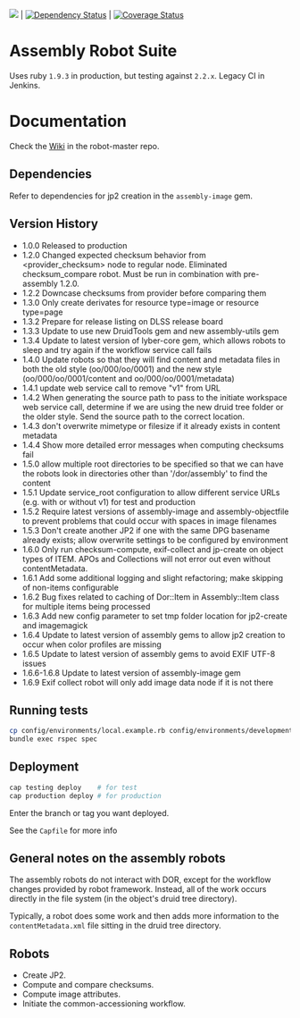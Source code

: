 [<img src="https://travis-ci.org/sul-dlss/assembly.png"/>](http://travis-ci.org/sul-dlss/assembly) | [![Dependency Status](https://gemnasium.com/sul-dlss/assembly.svg)](https://gemnasium.com/sul-dlss/assembly) | [![Coverage Status](https://coveralls.io/repos/github/sul-dlss/assembly/badge.svg?branch=master)](https://coveralls.io/github/sul-dlss/assembly?branch=master)

# Assembly Robot Suite

Uses ruby `1.9.3` in production, but testing against `2.2.x`.  Legacy CI in Jenkins.

# Documentation

Check the [Wiki](https://github.com/sul-dlss/robot-master/wiki) in the robot-master repo.

## Dependencies

Refer to dependencies for jp2 creation in the `assembly-image` gem.

## Version History

- 1.0.0  Released to production
- 1.2.0  Changed expected checksum behavior from <provider_checksum> node to regular <checksum> node.  Eliminated checksum_compare robot.  Must be run in combination with pre-assembly 1.2.0.
- 1.2.2  Downcase checksums from provider before comparing them
- 1.3.0  Only create derivates for resource type=image or resource type=page
- 1.3.2  Prepare for release listing on DLSS release board
- 1.3.3  Update to use new DruidTools gem and new assembly-utils gem
- 1.3.4  Update to latest version of lyber-core gem, which allows robots to sleep and try again if the workflow service call fails
- 1.4.0  Update robots so that they will find content and metadata files in both the old style (oo/000/oo/0001) and the new style (oo/000/oo/0001/content and oo/000/oo/0001/metadata)
- 1.4.1  update web service call to remove "v1" from URL
- 1.4.2  When generating the source path to pass to the initiate workspace web service call, determine if we are using the new druid tree folder or the older style.  Send the source path to the correct location.
- 1.4.3  don't overwrite mimetype or filesize if it already exists in content metadata
- 1.4.4  Show more detailed error messages when computing checksums fail
- 1.5.0  allow multiple root directories to be specified so that we can have the robots look in directories other than '/dor/assembly' to find the content
- 1.5.1  Update service_root configuration to allow different service URLs (e.g. with or without v1) for test and production 
- 1.5.2  Require latest versions of assembly-image and assembly-objectfile to prevent problems that could occur with spaces in image filenames
- 1.5.3  Don't create another JP2 if one with the same DPG basename already exists; allow overwrite settings to be configured by environment
- 1.6.0  Only run checksum-compute, exif-collect and jp-create on object types of ITEM.  APOs and Collections will not error out even without contentMetadata.
- 1.6.1  Add some additional logging and slight refactoring; make skipping of non-items configurable
- 1.6.2  Bug fixes related to caching of Dor::Item in Assembly::Item class for multiple items being processed
- 1.6.3  Add new config parameter to set tmp folder location for jp2-create and imagemagick
- 1.6.4  Update to latest version of assembly gems to allow jp2 creation to occur when color profiles are missing
- 1.6.5  Update to latest version of assembly gems to avoid EXIF UTF-8 issues
- 1.6.6-1.6.8  Update to latest version of assembly-image gem
- 1.6.9  Exif collect robot will only add image data node if it is not there

## Running tests

```bash
cp config/environments/local.example.rb config/environments/development.rb
bundle exec rspec spec
```

## Deployment

```bash
cap testing deploy    # for test
cap production deploy # for production
```

Enter the branch or tag you want deployed.

See the `Capfile` for more info

## General notes on the assembly robots

The assembly robots do not interact with DOR, except for the workflow changes
provided by robot framework. Instead, all of the work occurs directly in the
file system (in the object's druid tree directory).

Typically, a robot does some work and then adds more information to the
`contentMetadata.xml` file sitting in the druid tree directory.

## Robots

- Create JP2.
- Compute and compare checksums.
- Compute image attributes.
- Initiate the common-accessioning workflow.

